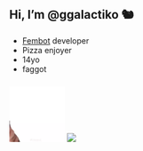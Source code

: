 
## Hi, I’m @ggalactiko 🐿

- [Fembot](https://galactiko.net) developer
- Pizza enjoyer 
- 14yo
- faggot

### 

<img src="https://github.com/ggalactiko/ggalactiko/blob/main/b4647126-0aef-4d19-af4f-ae48cd86e861.gif?raw=true" width="100" height="100" />
<img src="https://github-readme-stats.vercel.app/api?username=ggalactiko&show_icons=true&theme=radical" height="100" />
